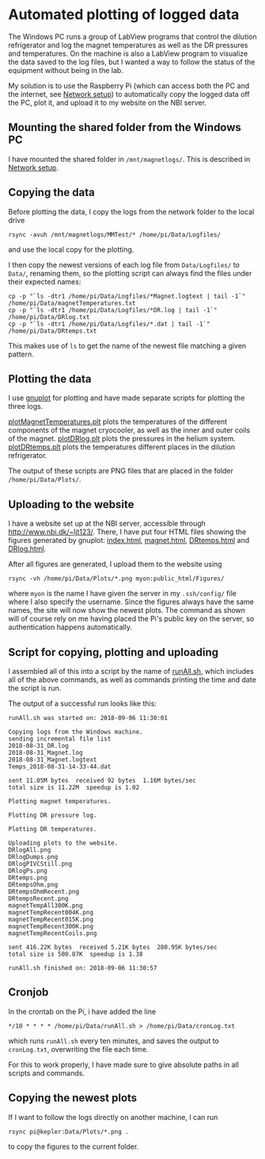 # Automated plotting of logged data

The Windows PC runs a group of LabView programs that control the dilution refrigerator and log the magnet temperatures as well as the DR pressures and temperatures.
On the machine is also a LabView program to visualize the data saved to the log files, but I wanted a way to follow the status of the equipment without being in the lab.

My solution is to use the Raspberry Pi (which can access both the PC and the internet, see [Network setup](NetworkSetup.md)) to automatically copy the logged data off the PC, plot it, and upload it to my website on the NBI server.

## Mounting the shared folder from the Windows PC

I have mounted the shared folder in ```/mnt/magnetlogs/```.
This is described in [Network setup](NetworkSetup.md).

## Copying the data

Before plotting the data, I copy the logs from the network folder to the local drive
```
rsync -avuh /mnt/magnetlogs/MMTest/* /home/pi/Data/Logfiles/
```
and use the local copy for the plotting.

I then copy the newest versions of each log file from ```Data/Logfiles/``` to ```Data/```, renaming them, so the plotting script can always find the files under their expected names:
```
cp -p "`ls -dtr1 /home/pi/Data/Logfiles/*Magnet.logtext | tail -1`" /home/pi/Data/magnetTemperatures.txt
cp -p "`ls -dtr1 /home/pi/Data/Logfiles/*DR.log | tail -1`" /home/pi/Data/DRlog.txt
cp -p "`ls -dtr1 /home/pi/Data/Logfiles/*.dat | tail -1`" /home/pi/Data/DRtemps.txt
```
This makes use of ```ls``` to get the name of the newest file matching a given pattern.

## Plotting the data

I use [gnuplot](http://gnuplot.info) for plotting and have made separate scripts for plotting the three logs.

[plotMagnetTemperatures.plt](Scripts/plotMagnetTemperatures.plt) plots the temperatures of the different components of the magnet cryocooler, as well as the inner and outer coils of the magnet.
[plotDRlog.plt](Scripts/plotDRlog.plt) plots the pressures in the helium system. 
[plotDRtemps.plt](Scripts/plotDRtemps.plt) plots the temperatures different places in the dilution refrigerator.

The output of these scripts are PNG files that are placed in the folder ```/home/pi/Data/Plots/```.

## Uploading to the website

I have a website set up at the NBI server, accessible through http://www.nbi.dk/~ljt123/.
There, I have put four HTML files showing the figures generated by gnuplot:
[index.html](Website/index.html), [magnet.html](Website/magnet.html), [DRtemps.html](Website/DRtemps.html) and [DRlog.html](Website/DRlog.html).

After all figures are generated, I upload them to the website using
```
rsync -vh /home/pi/Data/Plots/*.png myon:public_html/Figures/
```
where ```myon``` is the name I have given the server in my ```.ssh/config/``` file where I also specify the username.
Since the figures always have the same names, the site will now show the newest plots.
The command as shown will of course rely on me having placed the Pi's public key on the server, so authentication happens automatically.

## Script for copying, plotting and uploading

I assembled all of this into a script by the name of [runAll.sh](Scripts/runAll.sh), which includes all of the above commands, as well as commands printing the time and date the script is run.

The output of a successful run looks like this:
```
runAll.sh was started on: 2018-09-06 11:30:01

Copying logs from the Windows machine.
sending incremental file list
2018-08-31_DR.log
2018-08-31_Magnet.log
2018-08-31_Magnet.logtext
Temps_2018-08-31-14-33-44.dat

sent 11.05M bytes  received 92 bytes  1.16M bytes/sec
total size is 11.22M  speedup is 1.02

Plotting magnet temperatures.

Plotting DR pressure log.

Plotting DR temperatures.

Uploading plots to the website.
DRlogAll.png
DRlogDumps.png
DRlogPIVCStill.png
DRlogPs.png
DRtemps.png
DRtempsOhm.png
DRtempsOhmRecent.png
DRtempsRecent.png
magnetTempAll300K.png
magnetTempRecent004K.png
magnetTempRecent015K.png
magnetTempRecent300K.png
magnetTempRecentCoils.png

sent 416.22K bytes  received 5.21K bytes  280.95K bytes/sec
total size is 580.87K  speedup is 1.38

runAll.sh finished on: 2018-09-06 11:30:57

```

## Cronjob

In the crontab on the Pi, i have added the line
```
*/10 * * * * /home/pi/Data/runAll.sh > /home/pi/Data/cronLog.txt
```
which runs ```runAll.sh``` every ten minutes, and saves the output to ```cronLog.txt```, overwriting the file each time.

For this to work properly, I have made sure to give absolute paths in all scripts and commands.

## Copying the newest plots

If I want to follow the logs directly on another machine, I can run
```
rsync pi@kepler:Data/Plots/*.png .
```
to copy the figures to the current folder.